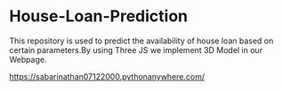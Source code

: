 # House-Loan-Prediction
This repository is used to predict the availability of house loan based on certain parameters.By using Three JS we implement 3D Model in our Webpage. 

https://sabarinathan07122000.pythonanywhere.com/
